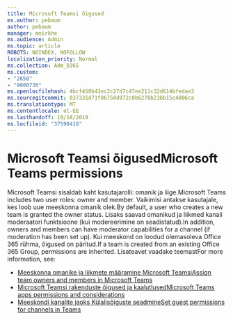 ```yaml
---
title: Microsoft Teamsi õigused
ms.author: pebaum
author: pebaum
manager: mnirkhe
ms.audience: Admin
ms.topic: article
ROBOTS: NOINDEX, NOFOLLOW
localization_priority: Normal
ms.collection: Adm_O365
ms.custom:
- "2658"
- "9000730"
ms.openlocfilehash: 4bcf450b43ec2c27d7c47ee211c32d614bfedae3
ms.sourcegitcommit: 037331d71f06750d972c0b6278b23bb15c4806ca
ms.translationtype: MT
ms.contentlocale: et-EE
ms.lasthandoff: 10/18/2019
ms.locfileid: "37590418"
---
```

# <a name="microsoft-teams-permissions"></a><span data-ttu-id="5a29f-102">Microsoft Teamsi õigused</span><span class="sxs-lookup"><span data-stu-id="5a29f-102">Microsoft Teams permissions</span></span>

<span data-ttu-id="5a29f-103">Microsoft Teamsi sisaldab kaht kasutajarolli: omanik ja liige.</span><span class="sxs-lookup"><span data-stu-id="5a29f-103">Microsoft Teams includes two user roles: owner and member.</span></span> <span data-ttu-id="5a29f-104">Vaikimisi antakse kasutajale, kes loob uue meeskonna omanik olek.</span><span class="sxs-lookup"><span data-stu-id="5a29f-104">By default, a user who creates a new team is granted the owner status.</span></span> <span data-ttu-id="5a29f-105">Lisaks saavad omanikud ja liikmed kanali moderaatori funktsioone (kui modereerimine on seadistatud).</span><span class="sxs-lookup"><span data-stu-id="5a29f-105">In addition, owners and members can have moderator capabilities for a channel (if moderation has been set up).</span></span> <span data-ttu-id="5a29f-106">Kui meeskond on loodud olemasoleva Office 365 rühma, õigused on päritud.</span><span class="sxs-lookup"><span data-stu-id="5a29f-106">If a team is created from an existing Office 365 Group, permissions are inherited.</span></span> <span data-ttu-id="5a29f-107">Lisateavet vaadake teemast</span><span class="sxs-lookup"><span data-stu-id="5a29f-107">For more information, see:</span></span>

- [<span data-ttu-id="5a29f-108">Meeskonna omanike ja liikmete määramine Microsoft Teamsi</span><span class="sxs-lookup"><span data-stu-id="5a29f-108">Assign team owners and members in Microsoft Teams</span></span>](https://docs.microsoft.com/microsoftteams/assign-roles-permissions)
- [<span data-ttu-id="5a29f-109">Microsoft Teamsi rakenduste õigused ja kaalutlused</span><span class="sxs-lookup"><span data-stu-id="5a29f-109">Microsoft Teams apps permissions and considerations</span></span>](https://docs.microsoft.com/microsoftteams/app-permissions)
- [<span data-ttu-id="5a29f-110">Meeskondi kanalite jaoks Külalisõiguste seadmine</span><span class="sxs-lookup"><span data-stu-id="5a29f-110">Set guest permissions for channels in Teams</span></span>](https://support.office.com/article/4756c468-2746-4bfd-a582-736d55fcc169)
